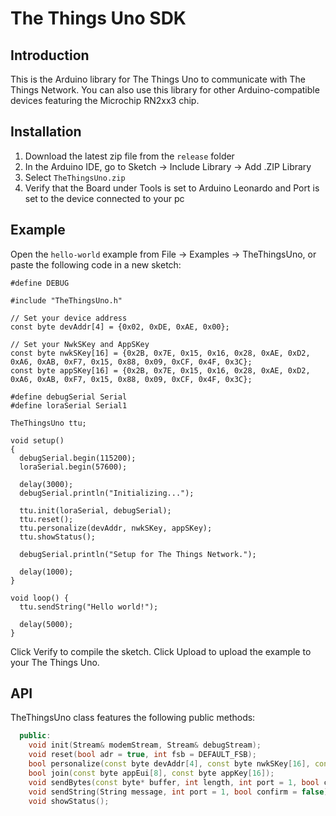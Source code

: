 # The Things Uno SDK

## Introduction

This is the Arduino library for The Things Uno to communicate with The Things Network. You can also use this library for other Arduino-compatible devices featuring the Microchip RN2xx3 chip.

## Installation

1. Download the latest zip file from the `release` folder
2. In the Arduino IDE, go to Sketch -> Include Library -> Add .ZIP Library
3. Select `TheThingsUno.zip`
4. Verify that the Board under Tools is set to Arduino Leonardo and Port is set to the device connected to your pc

## Example

Open the `hello-world` example from File -> Examples -> TheThingsUno, or paste the following code in a new sketch:

```Arduino
#define DEBUG

#include "TheThingsUno.h"

// Set your device address
const byte devAddr[4] = {0x02, 0xDE, 0xAE, 0x00};

// Set your NwkSKey and AppSKey
const byte nwkSKey[16] = {0x2B, 0x7E, 0x15, 0x16, 0x28, 0xAE, 0xD2, 0xA6, 0xAB, 0xF7, 0x15, 0x88, 0x09, 0xCF, 0x4F, 0x3C};
const byte appSKey[16] = {0x2B, 0x7E, 0x15, 0x16, 0x28, 0xAE, 0xD2, 0xA6, 0xAB, 0xF7, 0x15, 0x88, 0x09, 0xCF, 0x4F, 0x3C};

#define debugSerial Serial
#define loraSerial Serial1

TheThingsUno ttu;

void setup()
{
  debugSerial.begin(115200);
  loraSerial.begin(57600);

  delay(3000);
  debugSerial.println("Initializing...");

  ttu.init(loraSerial, debugSerial);
  ttu.reset();
  ttu.personalize(devAddr, nwkSKey, appSKey);
  ttu.showStatus();

  debugSerial.println("Setup for The Things Network.");

  delay(1000);
}

void loop() {
  ttu.sendString("Hello world!");

  delay(5000);
}
```

Click Verify to compile the sketch. Click Upload to upload the example to your The Things Uno.

## API

TheThingsUno class features the following public methods:

```C++
  public:
    void init(Stream& modemStream, Stream& debugStream);
    void reset(bool adr = true, int fsb = DEFAULT_FSB);
    bool personalize(const byte devAddr[4], const byte nwkSKey[16], const byte appSKey[16]);
    bool join(const byte appEui[8], const byte appKey[16]);
    void sendBytes(const byte* buffer, int length, int port = 1, bool confirm = false);
    void sendString(String message, int port = 1, bool confirm = false);
    void showStatus();
```

